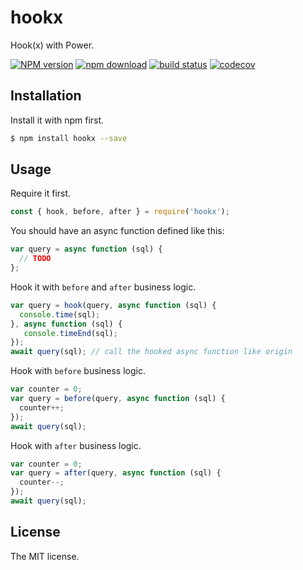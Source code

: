 # hookx
Hook(x) with Power.

[![NPM version][npm-image]][npm-url]
[![npm download][download-image]][download-url]
[![build status][github-action-image]][github-action-url]
[![codecov][cov-image]][cov-url]

[npm-image]: https://img.shields.io/npm/v/hookx.svg?style=flat-square
[npm-url]: https://npmjs.org/package/hookx
[github-action-image]: https://github.com/JacksonTian/hookx/actions/workflows/node.js.yml/badge.svg
[github-action-url]: https://github.com/JacksonTian/hookx/actions/workflows/node.js.yml
[cov-image]: https://codecov.io/gh/JacksonTian/hookx/branch/master/graph/badge.svg
[cov-url]: https://codecov.io/gh/JacksonTian/hookx
[download-image]: https://img.shields.io/npm/dm/hookx.svg?style=flat-square
[download-url]: https://npmjs.org/package/hookx

## Installation

Install it with npm first.

```sh
$ npm install hookx --save
```

## Usage
Require it first.

```js
const { hook, before, after } = require('hookx');
```

You should have an async function defined like this:

```js
var query = async function (sql) {
  // TODO
};
```

Hook it with `before` and `after` business logic.

```js
var query = hook(query, async function (sql) {
  console.time(sql);
}, async function (sql) {
   console.timeEnd(sql);
});
await query(sql); // call the hooked async function like origin
```

Hook with `before` business logic.

```js
var counter = 0;
var query = before(query, async function (sql) {
  counter++;
});
await query(sql);
```

Hook with `after` business logic.

```js
var counter = 0;
var query = after(query, async function (sql) {
  counter--;
});
await query(sql);
```

## License
The MIT license.
